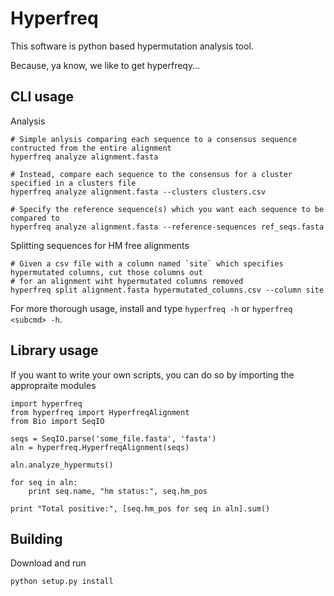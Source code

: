 # Hyperfreq

This software is python based hypermutation analysis tool.

Because, ya know, we like to get hyperfreqy...

## CLI usage

Analysis
    
    # Simple anlysis comparing each sequence to a consensus sequence contructed from the entire alignment
    hyperfreq analyze alignment.fasta

    # Instead, compare each sequence to the consensus for a cluster specified in a clusters file
    hyperfreq analyze alignment.fasta --clusters clusters.csv

    # Specify the reference sequence(s) which you want each sequence to be compared to
    hyperfreq analyze alignment.fasta --reference-sequences ref_seqs.fasta

    
Splitting sequences for HM free alignments
    
    # Given a csv file with a column named `site` which specifies hypermutated columns, cut those columns out
    # for an alignment wiht hypermutated columns removed
    hyperfreq split alignment.fasta hypermutated_columns.csv --column site


For more thorough usage, install and type `hyperfreq -h` or `hyperfreq <subcmd> -h`.


## Library usage

If you want to write your own scripts, you can do so by importing the appropraite modules

    import hyperfreq
    from hyperfreq import HyperfreqAlignment
    from Bio import SeqIO

    seqs = SeqIO.parse('some_file.fasta', 'fasta')
    aln = hyperfreq.HyperfreqAlignment(seqs)

    aln.analyze_hypermuts()

    for seq in aln:
        print seq.name, "hm status:", seq.hm_pos

    print "Total positive:", [seq.hm_pos for seq in aln].sum()


## Building

Download and run

    python setup.py install

